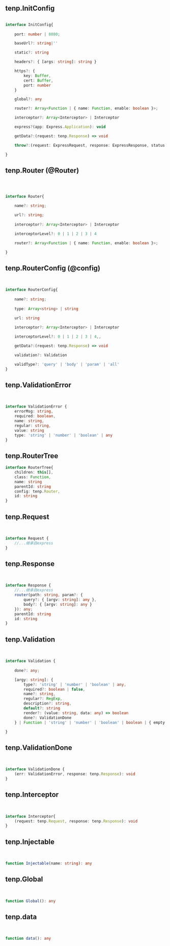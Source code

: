 

## tenp.InitConfig

```typescript

interface InitConfig{
	
	port: number | 8080;

	baseUrl?: string|''

	static?: string

	headers?: { [args: string]: string }

	https?: {
		key: Buffer,
		cert: Buffer,
		port: number
	}

	global?: any

	router?: Array<Function | { name: Function, enable: boolean }>;

	interceptor?: Array<Interceptor> | Interceptor

	express?(app: Express.Application): void

	getData?:(request: tenp.Response) => void

	throw?:(request: ExpressRequest, response: ExpressResponse, status: number, error: Error) => void;

}
```
## tenp.Router (@Router)

<br>

```typescript

interface Router{

	name?: string;

	url?: string;
	
	interceptor?: Array<Interceptor> | Interceptor

	interceptorLevel?: 0 | 1 | 2 | 3 | 4

	router?: Array<Function | { name: Function, enable: boolean }>;

}
```
## tenp.RouterConfig (@config)

<br>

```typescript
interface RouterConfig{
	
	name?: string;
	
	type: Array<string> | string
	
	url: string

	interceptor?: Array<Interceptor> | Interceptor

	interceptorLevel?: 0 | 1 | 2 | 3 | 4,,

	getData?:(request: tenp.Response) => void

	validation?: Validation

	validType?: 'query' | 'body' | 'param' | 'all'
}
```
## tenp.ValidationError 

<br>

```typescript
interface ValidationError {
	errorMsg: string,
	required: boolean,
	name: string,
	regular: string,
	value: string
	type: 'string' | 'number' | 'boolean' | any
}
```
## tenp.RouterTree

```typescript
interface RouterTree{
	children: this[], 
	class: Function,
	name: string
	parentId: string
	config: tenp.Router,
	id: string
}
```

## tenp.Request 

<br>

```typescript
interface Request {
	//...继承自express
}
```

## tenp.Response 

<br>

```typescript
interface Response {
	//...继承自express
	router(path: string, param?: {
		query?: { [argv: string]: any }, 
		body?: { [argv: string]: any }
	}): any;
	parentId: string
	id: string
}
```

## tenp.Validation 

<br>

```typescript
interface Validation {
		
	done?: any;

	[argy: string]: {
		type?: 'string' | 'number' | 'boolean' | any,
		required?: boolean | false,
		name?: string,
		regular?: RegExp,
		description?: string,
		default?: string
		render?: (value: string, data: any) => boolean
		done?: ValidationDone
	} | Function | 'string' | 'number' | 'boolean' | boolean | { empty: string, regular: string } | any;

}
```
## tenp.ValidationDone 

<br>

```typescript
interface ValidationDone {
	(err: ValidationError, response: tenp.Response): void
}
```


## tenp.Interceptor 

<br>

```typescript
interface Interceptor{
	(request: tenp.Request, response: tenp.Response): void
}
```

## tenp.Injectable 

<br>

```typescript
function Injectable(name: string): any
```
## tenp.Global 

<br>

```typescript
function Global(): any
```
## tenp.data 

<br>

```typescript
function data(): any
```